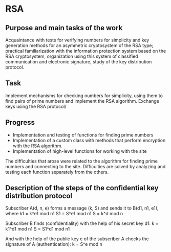 # RSA

## Purpose and main tasks of the work
Acquaintance with tests for verifying numbers for simplicity and key generation methods for an asymmetric cryptosystem of the RSA type; practical familiarization with the information protection system based on the RSA cryptosystem, organization using this system of classified communication and electronic signature, study of the key distribution protocol.

## Task
Implement mechanisms for checking numbers for simplicity, using them to find pairs of prime numbers and implement the RSA algorithm. Exchange keys using the RSA protocol/

## Progress

- Implementation and testing of functions for finding prime numbers
- Implementation of a custom class with methods that perform encryption with the RSA algorithm.
- Implementation of high-level functions for working with the site

The difficulties that arose were related to the algorithm for finding prime numbers and connecting to the site.
Difficulties are solved by analyzing and testing each function separately from the others.

## Description of the steps of the confidential key distribution protocol
Subscriber A(d, n, e) forms a message (k, S) and sends it to B(d1, n1, e1), where
k1 = k^e1 mod n1
S1 = S^e1 mod n1
S = k^d mod n

Subscriber B finds (confidentiality) with the help of his secret key d1:
k = k1^d1 mod n1
S = S1^d1 mod n1

And with the help of the public key e of the subscriber A checks the signature of A (authentication):
k = S^e mod n
